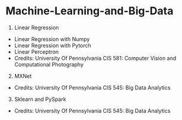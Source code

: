# Machine-Learning-and-Big-Data
1. Linear Regression
- Linear Regression with Numpy
- Linear Regression with Pytorch
- Linear Perceptron
- Credits: University Of Pennsylvania CIS 581: Computer Vision and Computational Photography

2. MXNet
- Credits: University Of Pennsylvania CIS 545: Big Data Analytics

3. Sklearn and PySpark
- Credits: University Of Pennsylvania CIS 545: Big Data Analytics
